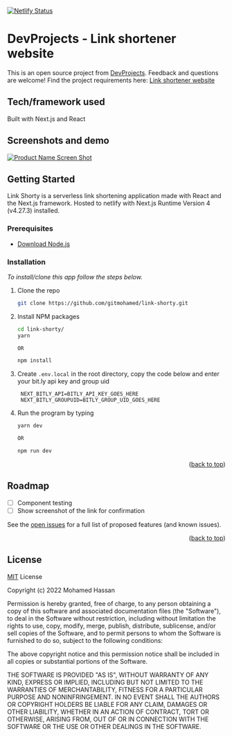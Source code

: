 [![Netlify Status](https://api.netlify.com/api/v1/badges/859a63b8-394a-457b-99d3-598f5589ce9f/deploy-status)](https://link-shorty42.netlify.app/)
# DevProjects - Link shortener website

This is an open source project from [DevProjects](http://www.codementor.io/projects). Feedback and questions are welcome!
Find the project requirements here: [Link shortener website](https://www.codementor.io/projects/web/link-shortener-website-brqjanf6zq)

## Tech/framework used
Built with Next.js and React

## Screenshots and demo

[![Product Name Screen Shot][product-screenshot]](https://link-shorty42.netlify.app/)

<!-- GETTING STARTED -->
## Getting Started

Link Shorty is a serverless link shortening application made with React and the Next.js framework. Hosted to netlify with Next.js Runtime Version 4 (v4.27.3) installed.

### Prerequisites

* [Download Node.js](https://nodejs.org/)

### Installation

_To install/clone this app follow the steps below._

1. Clone the repo

   ```sh
   git clone https://github.com/gitmohamed/link-shorty.git
   ```
2. Install NPM packages

   ```sh
   cd link-shorty/
   yarn

   OR

   npm install
   ```
3. Create `.env.local` in the root directory, copy the code below and enter your bit.ly api key and group uid

   ```env
    NEXT_BITLY_API=BITLY_API_KEY_GOES_HERE
    NEXT_BITLY_GROUPUID=BITLY_GROUP_UID_GOES_HERE
   ```
4. Run the program by typing
   ```sh
   yarn dev

   OR

   npm run dev
   ```

<p align="right">(<a href="#top">back to top</a>)</p>



<!-- ROADMAP -->
## Roadmap

- [ ] Component testing
- [ ] Show screenshot of the link for confirmation

See the [open issues](https://github.com/gitmohamed/link-shorty/issues) for a full list of proposed features (and known issues).

<p align="right">(<a href="#top">back to top</a>)</p>



## License
[MIT](https://choosealicense.com/licenses/mit/) License

Copyright (c) 2022 Mohamed Hassan

Permission is hereby granted, free of charge, to any person obtaining a copy
of this software and associated documentation files (the "Software"), to deal
in the Software without restriction, including without limitation the rights
to use, copy, modify, merge, publish, distribute, sublicense, and/or sell
copies of the Software, and to permit persons to whom the Software is
furnished to do so, subject to the following conditions:

The above copyright notice and this permission notice shall be included in all
copies or substantial portions of the Software.

THE SOFTWARE IS PROVIDED "AS IS", WITHOUT WARRANTY OF ANY KIND, EXPRESS OR
IMPLIED, INCLUDING BUT NOT LIMITED TO THE WARRANTIES OF MERCHANTABILITY,
FITNESS FOR A PARTICULAR PURPOSE AND NONINFRINGEMENT. IN NO EVENT SHALL THE
AUTHORS OR COPYRIGHT HOLDERS BE LIABLE FOR ANY CLAIM, DAMAGES OR OTHER
LIABILITY, WHETHER IN AN ACTION OF CONTRACT, TORT OR OTHERWISE, ARISING FROM,
OUT OF OR IN CONNECTION WITH THE SOFTWARE OR THE USE OR OTHER DEALINGS IN THE
SOFTWARE.



[product-screenshot]: https://i.imgur.com/dktYo7d.png